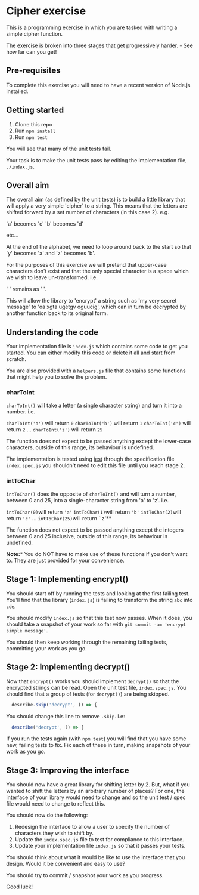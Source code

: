 Cipher exercise
===============

This is a programming exercise in which you are tasked with writing a simple
cipher function.

The exercise is broken into three stages that get progressively harder. - See
how far can you get!


Pre-requisites
--------------

To complete this exercise you will need to have a recent version of Node.js
installed.


Getting started
---------------

1. Clone this repo
2. Run `npm install`
3. Run `npm test`

You will see that many of the unit tests fail.

Your task is to make the unit tests pass by editing the implementation file,
`./index.js`.


Overall aim
-----------

The overall aim (as defined by the unit tests) is to build a little library that
will apply a very simple 'cipher' to a string. This means that the letters are
shifted forward by a set number of characters (in this case 2). e.g.

'a' becomes 'c'
'b' becomes 'd'

etc...

At the end of the alphabet, we need to loop around back to the start so that 'y'
becomes 'a' and 'z' becomes 'b'.

For the purposes of this exercise we will pretend that upper-case characters
don't exist and that the only special character is a space which we wish to
leave un-transformed. i.e.

' ' remains as ' '.

This will allow the library to 'encrypt' a string such as 'my very secret
message' to 'oa xgta ugetgv oguucig', which can in turn be decrypted by another
function back to its original form.


Understanding the code
----------------------

Your implementation file is `index.js` which contains some code to get you
started. You can either modify this code or delete it all and start from
scratch.

You are also provided with a `helpers.js` file that contains some functions that
might help you to solve the problem.


### charToInt

`charToInt()` will take a letter (a single character string) and turn it into a number. i.e.

`charToInt('a')` will return `0`
`charToInt('b')` will return `1`
`charToInt('c')` will return `2`
...
`charToInt('z')` will return `25`

The function does not expect to be passed anything except the lower-case
characters, outside of this range, its behaviour is undefined.

The implementation is tested using [jest] through the specification file
`index.spec.js` you shouldn't need to edit this file until you reach stage 2.


### intToChar

`intToChar()` does the opposite of `charToInt()` and will turn a number, between
0 and 25, into a single-character string from 'a' to 'z'. i.e.

`intToChar(0)`will return `'a'`
`intToChar(1)`will return `'b'`
`intToChar(2)`will return `'c'`
...
`intToChar(25)`will return `'z'**

The function does not expect to be passed anything except the integers between 0
and 25 inclusive, outside of this range, its behaviour is undefined.

**Note:*** You do NOT have to make use of these functions if you don't want to.
They are just provided for your convenience.


Stage 1: Implementing encrypt()
-------------------------------

You should start off by running the tests and looking at the first failing test.
You'll find that the library (`index.js`) is failing to transform the string
`abc` into `cde`.

You should modify `index.js` so that this test now passes. When it does, you
should take a snapshot of your work so far with `git commit -am 'encrypt simple
message'`.

You should then keep working through the remaining failing tests, committing
your work as you go.


Stage 2: Implementing decrypt()
-------------------------------

Now that `encrypt()` works you should implement `decrypt()` so that the
encrypted strings can be read. Open the unit test file, `index.spec.js`. You
should find that a group of tests (for `decrypt()`) are being skipped.
```js
  describe.skip('decrypt', () => {
```

You should change this line to remove `.skip`. i.e:
```js
  describe('decrypt', () => {
```

If you run the tests again (with `npm test`) you will find that you have some
new, failing tests to fix. Fix each of these in turn, making snapshots of your
work as you go.


Stage 3: Improving the interface
--------------------------------

You should now have a great library for shifting letter by 2. But, what if you
wanted to shift the letters by an arbitrary number of places? For one, the
interface of your library would need to change and so the unit test / spec file
would need to change to reflect this.

You should now do the following:
1. Redesign the interface to allow a user to specify the number of characters
   they wish to shift by.
2. Update the `index.spec.js` file to test for compliance to this interface.
3. Update your implementation file `index.js` so that it passes your tests.

You should think about what it would be like to use the interface that you
design. Would it be convenient and easy to use?

You should try to commit / snapshot your work as you progress.

Good luck!


[jest]: https://jestjs.io/
